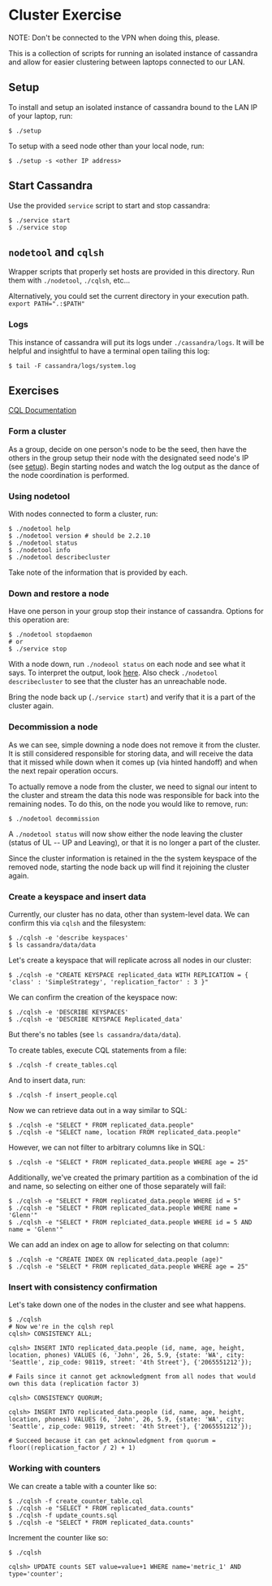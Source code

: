 # Cluster Exercise
NOTE: Don't be connected to the VPN when doing this, please.

This is a collection of scripts for running an isolated instance of cassandra
and allow for easier clustering between laptops connected to our LAN.

## Setup
To install and setup an isolated instance of cassandra bound to the LAN IP of
your laptop, run:
```
$ ./setup
```
To setup with a seed node other than your local node, run:
```
$ ./setup -s <other IP address>
```

## Start Cassandra
Use the provided `service` script to start and stop cassandra:
```
$ ./service start
$ ./service stop
```

## `nodetool` and `cqlsh`
Wrapper scripts that properly set hosts are provided in this directory.
Run them with `./nodetool`, `./cqlsh`, etc...

Alternatively, you could set the current directory in your execution path.
`export PATH=".:$PATH"`

### Logs
This instance of cassandra will put its logs under `./cassandra/logs`.  It will
be helpful and insightful to have a terminal open tailing this log:
```
$ tail -F cassandra/logs/system.log
```

## Exercises

[CQL Documentation](https://cassandra.apache.org/doc/latest/cql/index.html)

### Form a cluster
As a group, decide on one person's node to be the seed, then have the others
in the group setup their node with the designated seed node's IP (see
[setup](#setup)).  Begin starting nodes and watch the log output as the
dance of the node coordination is performed.

### Using nodetool

With nodes connected to form a cluster, run:
```
$ ./nodetool help
$ ./nodetool version # should be 2.2.10
$ ./nodetool status
$ ./nodetool info
$ ./nodetool describecluster
```
Take note of the information that is provided by each.

### Down and restore a node

Have one person in your group stop their instance of cassandra.  Options for
this operation are:
```
$ ./nodetool stopdaemon
# or
$ ./service stop
```

With a node down, run `./nodeool status` on each node and see what it says. To
interpret the output, look [here](http://docs.datastax.com/en/archived/cassandra/2.2/cassandra/tools/toolsStatus.html).
Also check `./nodetool describecluster` to see that the cluster has an
unreachable node.

Bring the node back up (`./service start`) and verify that it is a part of
the cluster again.

### Decommission a node
As we can see, simple downing a node does not remove it from the cluster. It
is still considered responsible for storing data, and will receive the data
that it missed while down when it comes up (via hinted handoff) and when the
next repair operation occurs.

To actually remove a node from the cluster, we need to signal our intent to
the cluster and stream the data this node was responsible for back into the
remaining nodes.  To do this, on the node you would like to remove, run:
```
$ ./nodetool decommission
```

A `./nodetool status` will now show either the node leaving the cluster (status
of UL -- UP and Leaving), or that it is no longer a part of the cluster.

Since the cluster information is retained in the the system keyspace of the
removed node, starting the node back up will find it rejoining the cluster
again.

### Create a keyspace and insert data
Currently, our cluster has no data, other than system-level data.  We can
confirm this via `cqlsh` and the filesystem:
```
$ ./cqlsh -e 'describe keyspaces'
$ ls cassandra/data/data
```

Let's create a keyspace that will replicate across all nodes in our cluster:
```
$ ./cqlsh -e "CREATE KEYSPACE replicated_data WITH REPLICATION = { 'class' : 'SimpleStrategy', 'replication_factor' : 3 }"
```

We can confirm the creation of the keyspace now:
```
$ ./cqlsh -e 'DESCRIBE KEYSPACES'
$ ./cqlsh -e 'DESCRIBE KEYSPACE Replicated_data'
```

But there's no tables (see `ls cassandra/data/data`).

To create tables, execute CQL statements from a file:
```
$ ./cqlsh -f create_tables.cql
```

And to insert data, run:
```
$ ./cqlsh -f insert_people.cql
```

Now we can retrieve data out in a way similar to SQL:
```
$ ./cqlsh -e "SELECT * FROM replicated_data.people"
$ ./cqlsh -e "SELECT name, location FROM replicated_data.people"
```

However, we can not filter to arbitrary columns like in SQL:
```
$ ./cqlsh -e "SELECT * FROM replicated_data.people WHERE age = 25"
```

Additionally, we've created the primary partition as a combination of the id
and name, so selecting on either one of those separately will fail:
```
$ ./cqlsh -e "SELECT * FROM replicated_data.people WHERE id = 5"
$ ./cqlsh -e "SELECT * FROM replicated_data.people WHERE name = 'Glenn'"
$ ./cqlsh -e "SELECT * FROM replciated_data.people WHERE id = 5 AND name = 'Glenn'"
```

We can add an index on age to allow for selecting on that column:
```
$ ./cqlsh -e "CREATE INDEX ON replicated_data.people (age)"
$ ./cqlsh -e "SELECT * FROM replicated_data.people WHERE age = 25"
```

### Insert with consistency confirmation
Let's take down one of the nodes in the cluster and see what happens.

```
$ ./cqlsh
# Now we're in the cqlsh repl
cqlsh> CONSISTENCY ALL;

cqlsh> INSERT INTO replicated_data.people (id, name, age, height, location, phones) VALUES (6, 'John', 26, 5.9, {state: 'WA', city: 'Seattle', zip_code: 98119, street: '4th Street'}, {'2065551212'});

# Fails since it cannot get acknowledgment from all nodes that would own this data (replication factor 3)

cqlsh> CONSISTENCY QUORUM;

cqlsh> INSERT INTO replicated_data.people (id, name, age, height, location, phones) VALUES (6, 'John', 26, 5.9, {state: 'WA', city: 'Seattle', zip_code: 98119, street: '4th Street'}, {'2065551212'});

# Succeed because it can get acknowledgment from quorum = floor((replication_factor / 2) + 1)
```


### Working with counters
We can create a table with a counter like so:
```
$ ./cqlsh -f create_counter_table.cql
$ ./cqlsh -e "SELECT * FROM replicated_data.counts"
$ ./cqlsh -f update_counts.sql
$ ./cqlsh -e "SELECT * FROM replicated_data.counts"
```

Increment the counter like so:
```
$ ./cqlsh

cqlsh> UPDATE counts SET value=value+1 WHERE name='metric_1' AND type='counter';
```

